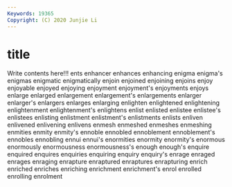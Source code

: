 ```yaml
---
Keywords: 19365
Copyright: (C) 2020 Junjie Li
---
```


# title

Write contents here!!!
ents 
enhancer 
enhances 
enhancing 
enigma 
enigma's 
enigmas 
enigmatic
enigmatically 
enjoin 
enjoined 
enjoining 
enjoins 
enjoy 
enjoyable 
enjoyed 
enjoying 
enjoyment
enjoyment's 
enjoyments 
enjoys 
enlarge 
enlarged 
enlargement 
enlargement's 
enlargements 
enlarger 
enlarger's
enlargers 
enlarges 
enlarging 
enlighten 
enlightened 
enlightening 
enlightenment 
enlightenment's 
enlightens 
enlist
enlisted 
enlistee 
enlistee's 
enlistees 
enlisting 
enlistment 
enlistment's 
enlistments 
enlists 
enliven
enlivened 
enlivening 
enlivens 
enmesh 
enmeshed 
enmeshes 
enmeshing 
enmities 
enmity 
enmity's
ennoble 
ennobled 
ennoblement 
ennoblement's 
ennobles 
ennobling 
ennui 
ennui's 
enormities 
enormity
enormity's 
enormous 
enormously 
enormousness 
enormousness's 
enough 
enough's 
enquire 
enquired 
enquires
enquiries 
enquiring 
enquiry 
enquiry's 
enrage 
enraged 
enrages 
enraging 
enrapture 
enraptured
enraptures 
enrapturing 
enrich 
enriched 
enriches 
enriching 
enrichment 
enrichment's 
enrol 
enrolled
enrolling 
enrolment 
